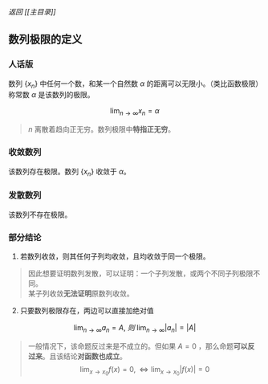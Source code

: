 *返回 [[主目录]]*

## 数列极限的定义

### 人话版

数列 $\{ x_n \}$ 中任何一个数，和某一个自然数 $\alpha$ 的距离可以无限小。（类比函数极限）称常数 $\alpha$ 是该数列的极限。

$$\lim_{n \to \infty} x_n = \alpha$$

> $n$ 离散着趋向正无穷。数列极限中**特指正无穷**。

### 收敛数列

该数列存在极限。数列 $\{ x_n \}$ 收敛于 $\alpha$。

### 发散数列

该数列不存在极限。

### 部分结论

1. 若数列收敛，则其任何子列均收敛，且均收敛于同一个极限。

> 因此想要证明数列发散，可以证明：一个子列发散，或两个不同子列极限不同。<br>
> 某子列收敛**无法证明**原数列收敛。

2. 只要数列极限存在，两边可以直接加绝对值

$$\lim_{n \to \infty} a_n = A, ~则~ \lim_{n \to \infty} |a_n| = |A|$$

> 一般情况下，该命题反过来是不成立的。但如果 $A=0$ ，那么命题**可以反过来**。且该结论**对函数也成立**。
> $$\lim_{x \to x_0} f(x) = 0,\Leftrightarrow \lim_{x \to x_0} |f(x)| = 0$$